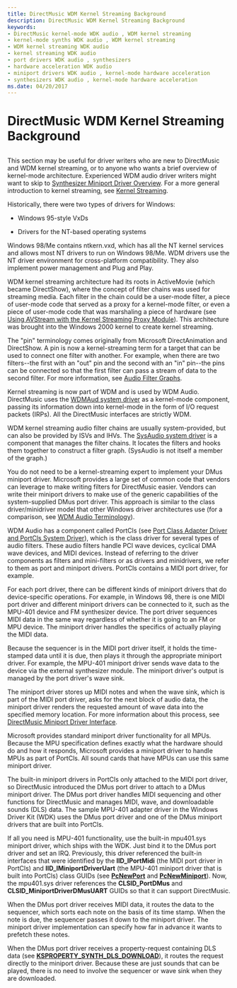 ```yaml
---
title: DirectMusic WDM Kernel Streaming Background
description: DirectMusic WDM Kernel Streaming Background
keywords:
- DirectMusic kernel-mode WDK audio , WDM kernel streaming
- kernel-mode synths WDK audio , WDM kernel streaming
- WDM kernel streaming WDK audio
- kernel streaming WDK audio
- port drivers WDK audio , synthesizers
- hardware acceleration WDK audio
- miniport drivers WDK audio , kernel-mode hardware acceleration
- synthesizers WDK audio , kernel-mode hardware acceleration
ms.date: 04/20/2017
---
```


# DirectMusic WDM Kernel Streaming Background


## <span id="directmusic_wdm_kernel_streaming_background"></span><span id="DIRECTMUSIC_WDM_KERNEL_STREAMING_BACKGROUND"></span>


This section may be useful for driver writers who are new to DirectMusic and WDM kernel streaming, or to anyone who wants a brief overview of kernel-mode architecture. Experienced WDM audio driver writers might want to skip to [Synthesizer Miniport Driver Overview](synthesizer-miniport-driver-overview.md). For a more general introduction to kernel streaming, see [Kernel Streaming](../stream/kernel-streaming.md).

Historically, there were two types of drivers for Windows:

-   Windows 95-style VxDs

-   Drivers for the NT-based operating systems

Windows 98/Me contains ntkern.vxd, which has all the NT kernel services and allows most NT drivers to run on Windows 98/Me. WDM drivers use the NT driver environment for cross-platform compatibility. They also implement power management and Plug and Play.

WDM kernel streaming architecture had its roots in ActiveMovie (which became DirectShow), where the concept of filter chains was used for streaming media. Each filter in the chain could be a user-mode filter, a piece of user-mode code that served as a proxy for a kernel-mode filter, or even a piece of user-mode code that was marshaling a piece of hardware (see [Using AVStream with the Kernel Streaming Proxy Module](../stream/using-avstream-with-the-kernel-streaming-proxy-module.md)). This architecture was brought into the Windows 2000 kernel to create kernel streaming.

The "pin" terminology comes originally from Microsoft DirectAnimation and DirectShow. A pin is now a kernel-streaming term for a target that can be used to connect one filter with another. For example, when there are two filters--the first with an "out" pin and the second with an "in" pin--the pins can be connected so that the first filter can pass a stream of data to the second filter. For more information, see [Audio Filter Graphs](audio-filter-graphs.md).

Kernel streaming is now part of WDM and is used by WDM Audio. DirectMusic uses the [WDMAud system driver](user-mode-wdm-audio-components.md#wdmaud_system_driver) as a kernel-mode component, passing its information down into kernel-mode in the form of I/O request packets (IRPs). All the DirectMusic interfaces are strictly WDM.

WDM kernel streaming audio filter chains are usually system-provided, but can also be provided by ISVs and IHVs. The [SysAudio system driver](kernel-mode-wdm-audio-components.md#sysaudio_system_driver) is a component that manages the filter chains. It locates the filters and hooks them together to construct a filter graph. (SysAudio is not itself a member of the graph.)

You do not need to be a kernel-streaming expert to implement your DMus miniport driver. Microsoft provides a large set of common code that vendors can leverage to make writing filters for DirectMusic easier. Vendors can write their miniport drivers to make use of the generic capabilities of the system-supplied DMus port driver. This approach is similar to the class driver/minidriver model that other Windows driver architectures use (for a comparison, see [WDM Audio Terminology](wdm-audio-terminology.md)).

WDM Audio has a component called PortCls (see [Port Class Adapter Driver and PortCls System Driver](kernel-mode-wdm-audio-components.md#port_class_adapter_driver_and_portcls_system_driver)), which is the class driver for several types of audio filters. These audio filters handle PCI wave devices, cyclical DMA wave devices, and MIDI devices. Instead of referring to the driver components as filters and mini-filters or as drivers and minidrivers, we refer to them as port and miniport drivers. PortCls contains a MIDI port driver, for example.

For each port driver, there can be different kinds of miniport drivers that do device-specific operations. For example, in Windows 98, there is one MIDI port driver and different miniport drivers can be connected to it, such as the MPU-401 device and FM synthesizer device. The port driver sequences MIDI data in the same way regardless of whether it is going to an FM or MPU device. The miniport driver handles the specifics of actually playing the MIDI data.

Because the sequencer is in the MIDI port driver itself, it holds the time-stamped data until it is due, then plays it through the appropriate miniport driver. For example, the MPU-401 miniport driver sends wave data to the device via the external synthesizer module. The miniport driver's output is managed by the port driver's wave sink.

The miniport driver stores up MIDI notes and when the wave sink, which is part of the MIDI port driver, asks for the next block of audio data, the miniport driver renders the requested amount of wave data into the specified memory location. For more information about this process, see [DirectMusic Miniport Driver Interface](directmusic-miniport-driver-interface.md).

Microsoft provides standard miniport driver functionality for all MPUs. Because the MPU specification defines exactly what the hardware should do and how it responds, Microsoft provides a miniport driver to handle MPUs as part of PortCls. All sound cards that have MPUs can use this same miniport driver.

The built-in miniport drivers in PortCls only attached to the MIDI port driver, so DirectMusic introduced the DMus port driver to attach to a DMus miniport driver. The DMus port driver handles MIDI sequencing and other functions for DirectMusic and manages MIDI, wave, and downloadable sounds (DLS) data. The sample MPU-401 adapter driver in the Windows Driver Kit (WDK) uses the DMus port driver and one of the DMus miniport drivers that are built into PortCls.

If all you need is MPU-401 functionality, use the built-in mpu401.sys miniport driver, which ships with the WDK. Just bind it to the DMus port driver and set an IRQ. Previously, this driver referenced the built-in interfaces that were identified by the **IID\_IPortMidi** (the MIDI port driver in PortCls) and **IID\_IMiniportDriverUart** (the MPU-401 miniport driver that is built into PortCls) class GUIDs (see [**PcNewPort**](/windows-hardware/drivers/ddi/portcls/nf-portcls-pcnewport) and [**PcNewMiniport**](/windows-hardware/drivers/ddi/portcls/nf-portcls-pcnewminiport)). Now, the mpu401.sys driver references the **CLSID\_PortDMus** and **CLSID\_MiniportDriverDMusUART** GUIDs so that it can support DirectMusic.

When the DMus port driver receives MIDI data, it routes the data to the sequencer, which sorts each note on the basis of its time stamp. When the note is due, the sequencer passes it down to the miniport driver. The miniport driver implementation can specify how far in advance it wants to prefetch these notes.

When the DMus port driver receives a property-request containing DLS data (see [**KSPROPERTY\_SYNTH\_DLS\_DOWNLOAD**](/previous-versions/ff537396(v=vs.85))), it routes the request directly to the miniport driver. Because these are just sounds that can be played, there is no need to involve the sequencer or wave sink when they are downloaded.

 

